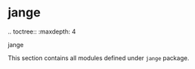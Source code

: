 jange
=====

.. toctree::
   :maxdepth: 4

   jange

This section contains all modules defined under `jange` package.